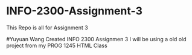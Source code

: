 # INFO-2300-Assignment-3
This Repo is all for Assignment 3

#Yuyuan Wang Created INFO 2300 Assignmen 3
I will be using a old old project from my PROG 1245 HTML Class
